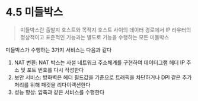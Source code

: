 # 4.5 미들박스
> 미들박스란 출발지 호스트와 목적지 호스트 사이의 데이터 경로에서 IP 라우터의 정상적이고 표준적인 기능과는 별도로 기능을 수행하는 모든 미들박스

미들박스가 수행하는 3가지 서비스는 다음과 같다
1. NAT 변환: NAT 박스는 사설 네트워크 주소체계를 구현하여 데이터그램 헤더 IP 주소 및 포트 번호를 다시 작성한다
2. 보안 서비스: 방화벽은 헤더 필드값을 기준으로 트래픽을 차단하거나 DPI 같은 추가 처리를 위해 패킷을 리다이렉션한다
3. 성능 향상: 압축과 같은 서비스를 수행한다

